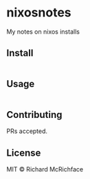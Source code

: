 # nixosnotes

My notes on nixos installs

## Install

```
```

## Usage

```
```

## Contributing

PRs accepted.

## License

MIT © Richard McRichface
